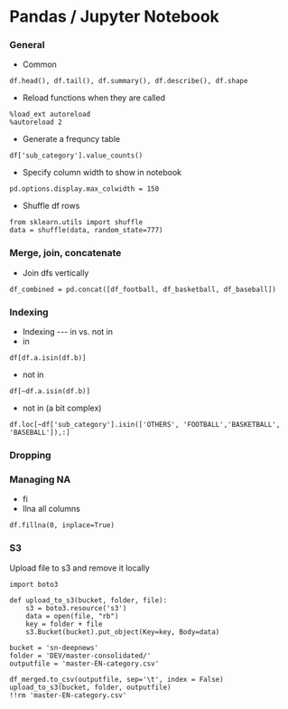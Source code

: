 
# Pandas / Jupyter Notebook

### General

- Common
```
df.head(), df.tail(), df.summary(), df.describe(), df.shape
```

- Reload functions when they are called
```
%load_ext autoreload
%autoreload 2
```

- Generate a frequncy table
```
df['sub_category'].value_counts()
```
- Specify column width to show in notebook
```
pd.options.display.max_colwidth = 150
```
- Shuffle df rows
```
from sklearn.utils import shuffle
data = shuffle(data, random_state=777)
```




### Merge, join, concatenate

- Join dfs vertically
```
df_combined = pd.concat([df_football, df_basketball, df_baseball])
```

### Indexing

- Indexing --- in vs. not in
- in
```
df[df.a.isin(df.b)]
```
- not in
```
df[~df.a.isin(df.b)]
```

- not in (a bit complex)
```
df.loc[~df['sub_category'].isin(['OTHERS', 'FOOTBALL','BASKETBALL', 'BASEBALL']),:]
```
### Dropping 

### 




### Managing NA
- fi
- llna all columns
```
df.fillna(0, inplace=True)
```

### S3
Upload file to s3 and remove it locally

```
import boto3

def upload_to_s3(bucket, folder, file):
    s3 = boto3.resource('s3')
    data = open(file, "rb")
    key = folder + file
    s3.Bucket(bucket).put_object(Key=key, Body=data)

bucket = 'sn-deepnews'
folder = 'DEV/master-consolidated/'
outputfile = 'master-EN-category.csv'

df_merged.to_csv(outputfile, sep='\t', index = False)
upload_to_s3(bucket, folder, outputfile)
!!rm 'master-EN-category.csv'
```


